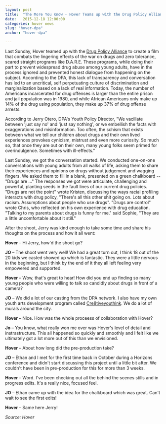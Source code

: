```yaml
---
layout: post
title:  "The More You Know - Hover Teams up with the Drug Policy Alliance"
date:   2015-12-18 12:00:00
categories: hover news
slug: "hover-dpa"
anchor: "hover-dpa"

---
```


Last Sunday, Hover teamed up with the [Drug Policy Alliance](http://www.drugpolicy.org) to create a film that combats the lingering effects of the war on drugs and zero tolerance, scared straight programs like D.A.R.E. These programs, while doing their part to prevent widespread drug abuse among young adults, have in the process ignored and prevented honest dialogue from happening on the subject. According to the DPA, this lack of transparency and conversation has led to an uncritical, self perpetuating culture of discrimination and marginalization based on a lack of real information. Today, the number of Americans incarcerated for drug offenses is larger than the entire prison and jail population was in 1980, and while African Americans only make up 14% of the drug using population, they make up 37% of drug offense arrests. 

According to Jerry Otero, DPA's Youth Policy Director, "We vacillate between 'just say no' and 'just say nothing', or we embellish the facts with exaggerations and misinformation. Too often, the schism that exists between what we tell our children about drugs and their own lived experiences provokes cynicism, mistrust and even more curiosity. So much so, that once they are out on their own, many young folks seem primed for overindulgence. Sometimes with ill-effects."

Last Sunday, we got the conversation started. We conducted one-on-one conversations with young adults from all walks of life, asking them to share their experiences and opinions on drugs without judgement and wagging fingers. We asked them to fill in a blank, presented on a green chalkboard -- "Drugs are ..." The responses we got were articulate, challenging and powerful, planting seeds in the fault lines of our current drug policies. "Drugs are not the point" wrote Kristen, discussing the ways racial profiling interacts with drug policy, "There's all this other shit going on. Lots about racism. Assumptions about people who use drugs". "Drugs are control" wrote Chris, who reflected on his own experience with drug education. "Talking to my parents about drugs is funny for me." said Sophie, "They are a little uncomfortable about it still."

After the shoot, Jerry was kind enough to take some time and share his thoughts on the process and how it all went:

**Hover** – Hi Jerry, how'd the shoot go? 

**JO** – The shoot went very well! We had a great turn out, I think 18 out of the 20 kids we casted showed up which is fantastic. They were a little nervous in the beginning, but I think by the end of it they all left feeling very empowered and supported.

**Hover** – Wow, that's great to hear! How did you end up finding so many young people who were willing to talk so candidly about drugs in front of a camera? 

**JO** – We did a lot of our casting from the DPA network. I also have my own youth arts development program called [Cre8tiveyouthink](https://www.facebook.com/cre8tiveYouth/). We do a lot of murals around the city. 

**Hover** – Nice. How was the whole proceess of collaboration with Hover?

**Jo** – You know, what really won me over was Hover's level of detail and instrastructure. This all happened so quickly and smoothly and I felt like we ultimately got a lot more out of this than we envisioned. 

**Hover** – About how long did the pre-production take? 

**JO** – Ethan and I met for the first time back in October during a Horizons conference and didn't start discussing this project until a little bit after. We couldn't have been in pre-production for this for more than 3 weeks. 

**Hover** – Word. I've been checking out all the behind the scenes stills and in progress edits. It's a really nice, focused feel. 

**JO** – Ethan came up with the idea for the chalkboard which was great. Can't wait to see the first edits! 

**Hover** – Same here Jerry! 

*Source: Hover*